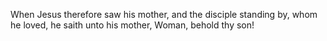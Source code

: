 When Jesus therefore saw his mother, and the disciple standing by, whom he loved, he saith unto his mother, Woman, behold thy son!

